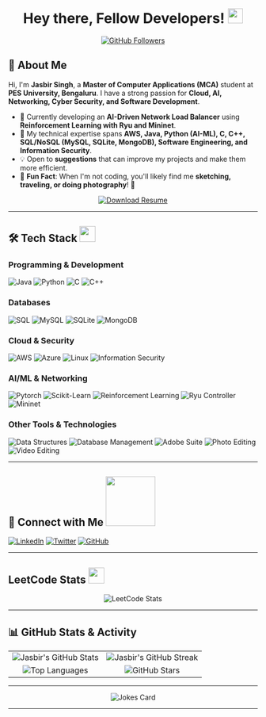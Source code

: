 <h1 align="center"> Hey there, Fellow Developers! <img src="https://raw.githubusercontent.com/MartinHeinz/MartinHeinz/master/wave.gif" width="30px"></h1>

<p align="center">
<a href="https://github.com/Jasbir25">
  <img src="https://img.shields.io/github/followers/Jasbir25?label=Follow&style=social" alt="GitHub Followers"/>
</a>
</p>

## 🚀 About Me

Hi, I'm **Jasbir Singh**, a **Master of Computer Applications (MCA)** student at **PES University, Bengaluru**. I have a strong passion for **Cloud, AI, Networking, Cyber Security, and Software Development**.

- 🔭 Currently developing an **AI-Driven Network Load Balancer** using **Reinforcement Learning with Ryu and Mininet**.
- 🌱 My technical expertise spans **AWS, Java, Python (AI-ML), C, C++, SQL/NoSQL (MySQL, SQLite, MongoDB), Software Engineering, and Information Security**.
- 💡 Open to **suggestions** that can improve my projects and make them more efficient.
- 🎨 **Fun Fact**: When I'm not coding, you'll likely find me **sketching, traveling, or doing photography**! 📸
<p align="center">
  <a href="https://drive.google.com/file/d/1ME1Cb1CIYJHrOxQg6i3QnALj90s2vxba/view?usp=sharing" target="_blank">
    <img src="https://img.shields.io/badge/Download-Resume-blue?style=for-the-badge&logo=googledrive&logoColor=white" alt="Download Resume" />
  </a>
</p>

---

## 🛠️ Tech Stack <img src="https://media2.giphy.com/media/QssGEmpkyEOhBCb7e1/giphy.gif?cid=ecf05e47a0n3gi1bfqntqmob8g9aid1oyj2wr3ds3mg700bl&rid=giphy.gif" width="32px">

### **Programming & Development**
![Java](https://img.shields.io/badge/Java-ED8B00?style=flat&logo=java&logoColor=white)
![Python](https://img.shields.io/badge/Python-3776AB?style=flat&logo=python&logoColor=white)
![C](https://img.shields.io/badge/C-00599C?style=flat&logo=c&logoColor=white)
![C++](https://img.shields.io/badge/C++-00599C?style=flat&logo=c%2B%2B&logoColor=white)

### **Databases**
![SQL](https://img.shields.io/badge/SQL-CC2927?style=flat&logo=microsoft-sql-server&logoColor=white)
![MySQL](https://img.shields.io/badge/MySQL-4479A1?style=flat&logo=mysql&logoColor=white)
![SQLite](https://img.shields.io/badge/SQLite-003B57?style=flat&logo=sqlite&logoColor=white)
![MongoDB](https://img.shields.io/badge/MongoDB-4EA94B?style=flat&logo=mongodb&logoColor=white)

### **Cloud & Security**
![AWS](https://img.shields.io/badge/AWS-232F3E?style=flat&logo=amazon-aws&logoColor=white)
![Azure](https://img.shields.io/badge/Azure-0078D4?style=flat&logo=microsoft-azure&logoColor=white)
![Linux](https://img.shields.io/badge/Linux-FCC624?style=flat&logo=linux&logoColor=black)
![Information Security](https://img.shields.io/badge/Security-0078D4?style=flat&logo=microsoft&logoColor=white)

### **AI/ML & Networking**
![Pytorch](https://img.shields.io/badge/PyTorch-EE4C2C?style=flat&logo=pytorch&logoColor=white)
![Scikit-Learn](https://img.shields.io/badge/Scikit%20Learn-F7931E?style=flat&logo=scikit-learn&logoColor=white)
![Reinforcement Learning](https://img.shields.io/badge/Reinforcement%20Learning-%23F37626.svg?style=flat&logo=deepmind&logoColor=white)
![Ryu Controller](https://img.shields.io/badge/Ryu-004080?style=flat&logo=ryu&logoColor=white)
![Mininet](https://img.shields.io/badge/Mininet-1572B6?style=flat&logo=mininet&logoColor=white)

### **Other Tools & Technologies**
![Data Structures](https://img.shields.io/badge/Data%20Structures-0078D4?style=flat&logo=microsoft&logoColor=white)
![Database Management](https://img.shields.io/badge/Database%20Management-CC2927?style=flat&logo=microsoft-sql-server&logoColor=white)
![Adobe Suite](https://img.shields.io/badge/Adobe%20Suite-FF0000?style=flat&logo=adobe&logoColor=white)
![Photo Editing](https://img.shields.io/badge/Photo%20Editing-FFDD00?style=flat&logo=adobe-lightroom&logoColor=black)
![Video Editing](https://img.shields.io/badge/Video%20Editing-0078D4?style=flat&logo=adobe-premiere-pro&logoColor=white)

---

## 📡 Connect with Me <img src='https://raw.githubusercontent.com/ShahriarShafin/ShahriarShafin/main/Assets/handshake.gif' width="100px">

[![LinkedIn](https://img.shields.io/badge/LinkedIn-0077B5?style=flat&logo=linkedin&logoColor=white)](https://www.linkedin.com/in/jasbir-singh-b25640203)
[![Twitter](https://img.shields.io/badge/Twitter-1DA1F2?style=flat&logo=twitter&logoColor=white)](https://www.x.com/Jasbir_25)
[![GitHub](https://img.shields.io/badge/GitHub-181717?style=flat&logo=github&logoColor=white)](https://www.github.com/Jasbir25)

---

<h2> LeetCode Stats <img src="https://leetcode.com/static/images/LeetCode_logo.png" width=32px> </h2>
<p align='center'>
<img src="https://leetcard.jacoblin.cool/jASBIR25?theme=dark&font=Monospace" alt="LeetCode Stats">
</p>

---

## 📊 GitHub Stats & Activity

<p align="center">
  <table>
    <tr>
      <td align="center">
        <img src="https://github-readme-stats.vercel.app/api?username=Jasbir25&show_icons=true&theme=tokyonight" alt="Jasbir's GitHub Stats" />
      </td>
      <td align="center">
        <img src="https://github-readme-streak-stats.herokuapp.com/?user=Jasbir25&theme=tokyonight" alt="Jasbir's GitHub Streak" />
      </td>
    </tr>
    <tr>
      <td align="center">
        <img src="https://github-readme-stats.vercel.app/api/top-langs/?username=Jasbir25&theme=tokyonight" alt="Top Languages" />
      </td>
      <td align="center">
        <img src="https://github-readme-stats.vercel.app/api?username=Jasbir25&show_icons=true&locale=en&count_private=true&hide_rank=true&custom_title=My%20GitHub%20Stats&disable_animations=true&theme=tokyonight" alt="GitHub Stars" />
      </td>
    </tr>
  </table>
</p>

---

<p align="center">
  <img src="https://readme-jokes.vercel.app/api?theme=tokyonight" alt="Jokes Card" />
</p>

---
